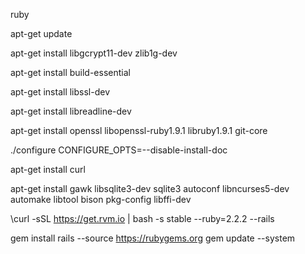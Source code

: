 ruby


apt-get update

apt-get install libgcrypt11-dev zlib1g-dev

apt-get install build-essential

apt-get install libssl-dev

apt-get install libreadline-dev

apt-get install  openssl libopenssl-ruby1.9.1 libruby1.9.1 git-core

./configure CONFIGURE_OPTS=--disable-install-doc

apt-get install curl

apt-get install gawk  libsqlite3-dev sqlite3 autoconf libncurses5-dev automake libtool bison pkg-config libffi-dev



\curl -sSL https://get.rvm.io | bash -s stable --ruby=2.2.2 --rails





gem install rails --source https://rubygems.org
gem update --system
